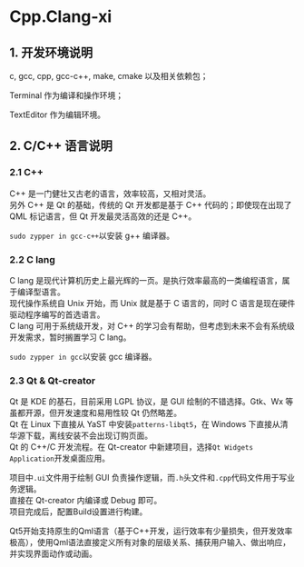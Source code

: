 # Cpp.Clang-xi

## 1. 开发环境说明
c, gcc, cpp, gcc-c++, make, cmake 以及相关依赖包；

Terminal 作为编译和操作环境；

TextEditor 作为编辑环境。

## 2. C/C++ 语言说明
### 2.1 C++
C++ 是一门健壮又古老的语言，效率较高，又相对灵活。  
另外 C++ 是 Qt 的基础，传统的 Qt 开发都是基于 C++ 代码的；即使现在出现了 QML 标记语言，但 Qt 开发最灵活高效的还是 C++。  

`sudo zypper in gcc-c++`以安装 g++ 编译器。

### 2.2 C lang
C lang 是现代计算机历史上最光辉的一页。是执行效率最高的一类编程语言，属于编译型语言。  
现代操作系统自 Unix 开始，而 Unix 就是基于 C 语言的，同时 C 语言是现在硬件驱动程序编写的首选语言。  
C lang 可用于系统级开发，对 C++ 的学习会有帮助，但考虑到未来不会有系统级开发需求，暂时搁置学习 C lang。  

`sudo zypper in gcc`以安装 gcc 编译器。

### 2.3 Qt & Qt-creator
Qt 是 KDE 的基石，目前采用 LGPL 协议，是 GUI 绘制的不错选择。Gtk、Wx 等虽都开源，但开发速度和易用性较 Qt 仍然略差。  
Qt 在 Linux 下直接从 YaST 中安装`patterns-libqt5`，在 Windows 下直接从清华源下载，离线安装不会出现订购页面。  
Qt 的 C++/C 开发流程。在 Qt-creator 中新建项目，选择`Qt Widgets Application`开发桌面应用。  

项目中`.ui`文件用于绘制 GUI 负责操作逻辑，而`.h`头文件和`.cpp`代码文件用于写业务逻辑。  
直接在 Qt-creator 内编译或 Debug 即可。  
项目完成后，配置Build设置进行构建。  

Qt5开始支持原生的Qml语言（基于C++开发，运行效率有少量损失，但开发效率极高），使用Qml语法直接定义所有对象的层级关系、捕获用户输入、做出响应，并实现界面动作或动画。  

